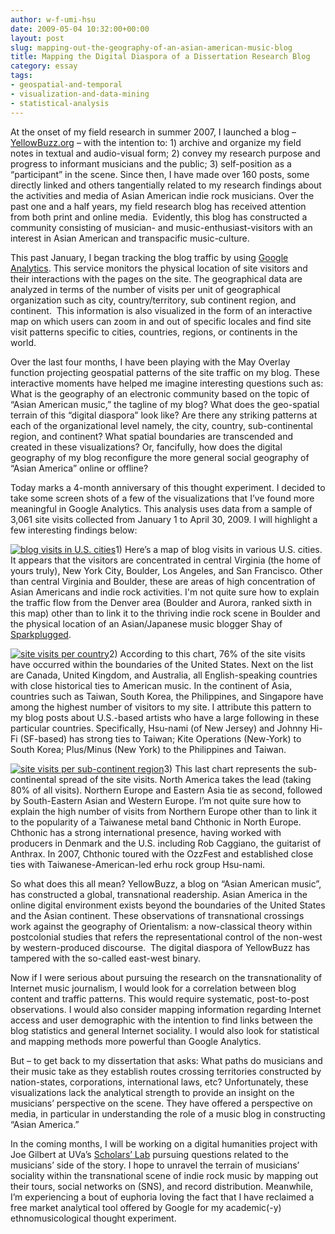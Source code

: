 ```yaml
---
author: w-f-umi-hsu
date: 2009-05-04 10:32:00+00:00
layout: post
slug: mapping-out-the-geography-of-an-asian-american-music-blog
title: Mapping the Digital Diaspora of a Dissertation Research Blog
category: essay
tags:
- geospatial-and-temporal
- visualization-and-data-mining
- statistical-analysis
---
```


At the onset of my field research in summer 2007, I launched a blog – [YellowBuzz.org](http://yellowbuzz.org) – with the intention to: 1) archive and organize my field notes in textual and audio-visual form; 2) convey my research purpose and progress to informant musicians and the public; 3) self-position as a “participant” in the scene. Since then, I have made over 160 posts, some directly linked and others tangentially related to my research findings about the activities and media of Asian American indie rock musicians. Over the past one and a half years, my field research blog has received attention from both print and online media.  Evidently, this blog has constructed a community consisting of musician- and music-enthusiast-visitors with an interest in Asian American and transpacific music-culture.<!-- more -->

This past January, I began tracking the blog traffic by using [Google Analytics](http://www.google.com/analytics/). This service monitors the physical location of site visitors and their interactions with the pages on the site. The geographical data are analyzed in terms of the number of visits per unit of geographical organization such as city, country/territory, sub continent region, and continent.  This information is also visualized in the form of an interactive map on which users can zoom in and out of specific locales and find site visit patterns specific to cities, countries, regions, or continents in the world.

Over the last four months, I have been playing with the May Overlay function projecting geospatial patterns of the site traffic on my blog. These interactive moments have helped me imagine interesting questions such as: What is the geography of an electronic community based on the topic of “Asian American music,” the tagline of my blog? What does the geo-spatial terrain of this “digital diaspora” look like? Are there any striking patterns at each of the organizational level namely, the city, country, sub-continental region, and continent? What spatial boundaries are transcended and created in these visualizations? Or, fancifully, how does the digital geography of my blog reconfigure the more general social geography of “Asian America” online or offline?

Today marks a 4-month anniversary of this thought experiment. I decided to take some screen shots of a few of the visualizations that I’ve found more meaningful in Google Analytics. This analysis uses data from a sample of 3,061 site visits collected from January 1 to April 30, 2009. I will highlight a few interesting findings below:

[![blog visits in U.S. cities](http://lh4.ggpht.com/_POx44XG38pY/SfsEEpcmLGI/AAAAAAAABME/jPp5MEsm9t0/s800/Analytics_Map_UScities.jpg)](http://lh4.ggpht.com/_POx44XG38pY/SfsEEpcmLGI/AAAAAAAABME/jPp5MEsm9t0/s800/Analytics_Map_UScities.jpg)1) Here’s a map of blog visits in various U.S. cities. It appears that the visitors are concentrated in central Virginia (the home of yours truly), New York City, Boulder, Los Angeles, and San Francisco. Other than central Virginia and Boulder, these are areas of high concentration of Asian Americans and indie rock activities. I'm not quite sure how to explain the traffic flow from the Denver area (Boulder and Aurora, ranked sixth in this map) other than to link it to the thriving indie rock scene in Boulder and the physical location of an Asian/Japanese music blogger Shay of [Sparkplugged](http://sparkplugged.net/).

[![site visits per country](http://lh4.ggpht.com/_POx44XG38pY/SfsEE0fNXFI/AAAAAAAABMM/LccJoFTelNY/s800/Analytics_May_countries_PieChart.jpg)](http://lh4.ggpht.com/_POx44XG38pY/SfsEE0fNXFI/AAAAAAAABMM/LccJoFTelNY/s800/Analytics_May_countries_PieChart.jpg)2) According to this chart, 76% of the site visits have occurred within the boundaries of the United States. Next on the list are Canada, United Kingdom, and Australia, all English-speaking countries with close historical ties to American music. In the continent of Asia, countries such as Taiwan, South Korea, the Philippines, and Singapore have among the highest number of visitors to my site. I attribute this pattern to my blog posts about U.S.-based artists who have a large following in these particular countries. Specifically, Hsu-nami (of New Jersey) and Johnny Hi-Fi (SF-based) has strong ties to Taiwan; Kite Operations (New-York) to South Korea; Plus/Minus (New York) to the Philippines and Taiwan.

[![site visits per sub-continent region](http://lh3.ggpht.com/_POx44XG38pY/SfsEE4M02WI/AAAAAAAABMU/3_qKDX7hSoY/s800/Analytics_piechart_subcont.jpg)](http://lh3.ggpht.com/_POx44XG38pY/SfsEE4M02WI/AAAAAAAABMU/3_qKDX7hSoY/s800/Analytics_piechart_subcont.jpg)3) This last chart represents the sub-continental spread of the site visits. North America takes the lead (taking 80% of all visits). Northern Europe and Eastern Asia tie as second, followed by South-Eastern Asian and Western Europe. I’m not quite sure how to explain the high number of visits from Northern Europe other than to link it to the popularity of a Taiwanese metal band Chthonic in North Europe. Chthonic has a strong international presence, having worked with producers in Denmark and the U.S. including Rob Caggiano, the guitarist of Anthrax. In 2007, Chthonic toured with the OzzFest and established close ties with Taiwanese-American-led erhu rock group Hsu-nami.

So what does this all mean? YellowBuzz, a blog on “Asian American music”, has constructed a global, transnational readership. Asian America in the online digital environment exists beyond the boundaries of the United States and the Asian continent. These observations of transnational crossings work against the geography of Orientalism: a now-classical theory within postcolonial studies that refers the representational control of the non-west by western-produced discourse.  The digital diaspora of YellowBuzz has tampered with the so-called east-west binary.

Now if I were serious about pursuing the research on the transnationality of Internet music journalism, I would look for a correlation between blog content and traffic patterns. This would require systematic, post-to-post observations. I would also consider mapping information regarding Internet access and user demographic with the intention to find links between the blog statistics and general Internet sociality. I would also look for statistical and mapping methods more powerful than Google Analytics.

But – to get back to my dissertation that asks: What paths do musicians and their music take as they establish routes crossing territories constructed by nation-states, corporations, international laws, etc? Unfortunately, these visualizations lack the analytical strength to provide an insight on the musicians’ perspective on the scene. They have offered a perspective on media, in particular in understanding the role of a music blog in constructing “Asian America.”

In the coming months, I will be working on a digital humanities project with Joe Gilbert at UVa’s [Scholars’ Lab](http://www2.scholarslab.org/) pursuing questions related to the musicians’ side of the story. I hope to unravel the terrain of musicians’ sociality within the transnational scene of indie rock music by mapping out their tours, social networks on (SNS), and record distribution. Meanwhile, I’m experiencing a bout of euphoria loving the fact that I have reclaimed a free market analytical tool offered by Google for my academic(-y) ethnomusicological thought experiment.
